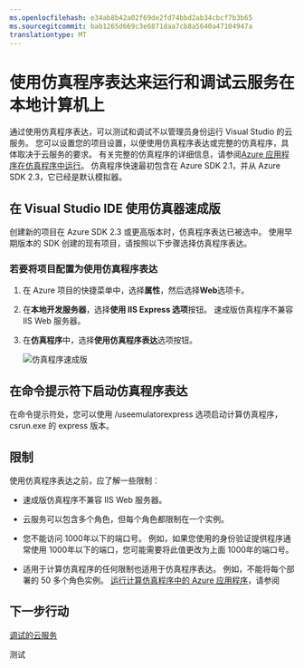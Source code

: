 ```yaml
---
ms.openlocfilehash: e34ab8b42a02f69de2fd74bbd2ab34cbcf7b3b65
ms.sourcegitcommit: bab1265d669c3e6871daa7cb8a5640a47104947a
translationtype: MT
---
```

<properties 
   pageTitle="使用仿真程序表达来运行和调试云服务在本地计算机上的 |Microsoft Azure"
   description="使用仿真程序表达来运行和调试云服务在本地计算机上"
   services="visual-studio-online"
   documentationCenter="n/a"
   authors="patshea123"
   manager="douge"
   editor="tlee" />
<tags 
   ms.service="visual-studio-online"
   ms.devlang="multiple"
   ms.topic="article"
   ms.tgt_pltfrm="multiple"
   ms.workload="na"
   ms.date="08/14/2015"
   ms.author="patshea" />


# 使用仿真程序表达来运行和调试云服务在本地计算机上

通过使用仿真程序表达，可以测试和调试不以管理员身份运行 Visual Studio 的云服务。 您可以设置您的项目设置，以便使用仿真程序表达或完整的仿真程序，具体取决于云服务的要求。 有关完整的仿真程序的详细信息，请参阅[Azure 应用程序在仿真程序中运行](https://msdn.microsoft.com/library/azure/hh403990.aspx)。 仿真程序快速最初包含在 Azure SDK 2.1，并从 Azure SDK 2.3，它已经是默认模拟器。

## 在 Visual Studio IDE 使用仿真器速成版

创建新的项目在 Azure SDK 2.3 或更高版本时，仿真程序表达已被选中。 使用早期版本的 SDK 创建的现有项目，请按照以下步骤选择仿真程序表达。

### 若要将项目配置为使用仿真程序表达

1. 在 Azure 项目的快捷菜单中，选择**属性**，然后选择**Web**选项卡。

1. 在**本地开发服务器**，选择**使用 IIS Express 选项**按钮。 速成版仿真程序不兼容 IIS Web 服务器。

1. 在**仿真程序**中，选择**使用仿真程序表达**选项按钮。

    ![仿真程序速成版](./media/vs-azure-tools-emulator-express-debug-run/IC673363.gif)

## 在命令提示符下启动仿真程序表达

在命令提示符处，您可以使用 /useemulatorexpress 选项启动计算仿真程序，csrun.exe 的 express 版本。

## 限制

使用仿真程序表达之前，应了解一些限制︰

- 速成版仿真程序不兼容 IIS Web 服务器。

- 云服务可以包含多个角色，但每个角色都限制在一个实例。

- 您不能访问 1000年以下的端口号。 例如，如果您使用的身份验证提供程序通常使用 1000年以下的端口，您可能需要将此值更改为上面 1000年的端口号。

- 适用于计算仿真程序的任何限制也适用于仿真程序表达。 例如，不能将每个部署的 50 多个角色实例。 [运行计算仿真程序中的 Azure 应用程序](http://go.microsoft.com/fwlink/p/?LinkId=623050)，请参阅

## 下一步行动

[调试的云服务](https://msdn.microsoft.com/library/azure/ee405479.aspx)


测试
